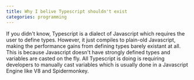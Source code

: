 ```yaml
---
title: Why I belive Typescript shouldn't exist
categories: programming
---
```


If you didn't know, Typescript is a dialect of Javascript which requires the user to define types. However, it just compiles to plain-old Javascript, making the performance gains from defining types barely existant at all. This is because Javascript doesn't have strongly defined types and variables are casted on the fly. All Typescript is doing is requiring developers to manually cast variables which is usually done in a Javascript Engine like V8 and Spidermonkey. 
